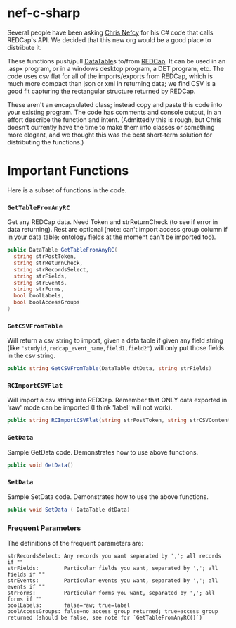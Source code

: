# nef-c-sharp
Several people have been asking [Chris Nefcy](http://www.rad.washington.edu/radiology-personnel/cnefcy) for his  C# code that calls REDCap's API.  We decided that this new org would be a good place to distribute it.

These functions push/pull [DataTable](https://msdn.microsoft.com/en-us/library/system.data.datatable.aspx)s to/from [REDCap](http://project-redcap.org/).  It can be used in an .aspx program, or in a windows desktop program, a DET program, etc.  The code uses csv flat for all of the imports/exports from REDCap, which is much more compact than json or xml in returning data; we find CSV is a good fit capturing the rectangular structure returned by REDCap.

These aren't an encapsulated class; instead copy and paste this code into your existing program.  The code has comments and console output, in an effort describe the function and intent.  (Admittedly this is rough, but Chris doesn't currently have the time to make them into classes or something more elegant, and we thought this was the best short-term solution for distributing the functions.)

# Important Functions
Here is a subset of functions in the code.  

### `GetTableFromAnyRC`
Get any REDCap data. Need Token and strReturnCheck (to see if error in data returning). Rest are optional  (note: can't import access group column if in your data table; ontology fields at the moment can't be imported too).
```cs
public DataTable GetTableFromAnyRC(
  string strPostToken,
  string strReturnCheck,
  string strRecordsSelect,
  string strFields,
  string strEvents,
  string strForms,
  bool boolLabels,
  bool boolAccessGroups
)
```

### `GetCSVFromTable`
Will return a csv string to import, given a data table if given any field string (like `"studyid,redcap_event_name,field1,field2"`) will only put those fields in the csv string.
```cs
public string GetCSVFromTable(DataTable dtData, string strFields)
```

### `RCImportCSVFlat`
Will import a csv string into REDCap. Remember that ONLY data exported in 'raw' mode can be imported (I think 'label' will not work).
```cs
public string RCImportCSVFlat(string strPostToken, string strCSVContents, bool boolOverwrite)
```

### `GetData`
Sample GetData code. Demonstrates how to use above functions.
```cs
public void GetData()
```

### `SetData`
Sample SetData code.  Demonstrates how to use the above functions.
```cs
public void SetData ( DataTable dtData)
```

### Frequent Parameters
The definitions of the frequent parameters are:
```
strRecordsSelect: Any records you want separated by ','; all records if ""
strFields:        Particular fields you want, separated by ','; all fields if ""
strEvents:        Particular events you want, separated by ','; all events if ""
strForms:         Particular forms you want, separated by ','; all forms if ""
boolLabels:       false=raw; true=label
boolAccessGroups: false=no access group returned; true=access group returned (should be false, see note for `GetTableFromAnyRC()`)
```
